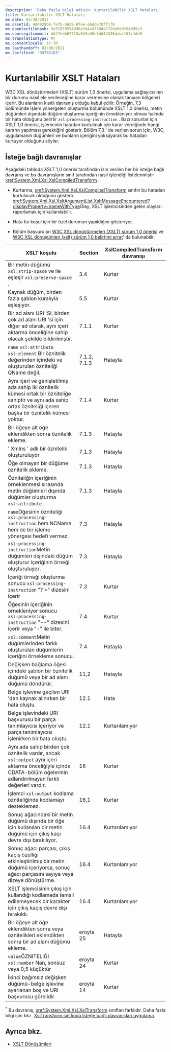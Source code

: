 ```yaml
---
description: 'Daha fazla bilgi edinin: kurtarılabilir XSLT hataları'
title: Kurtarılabilir XSLT Hataları
ms.date: 03/30/2017
ms.assetid: 484929b0-fefb-4629-87ee-ebdde70ff1f8
ms.openlocfilehash: 5e31059554d36efd4c8738da7720e0ddf04999c5
ms.sourcegitcommit: ddf7edb67715a5b9a45e3dd44536dabc153c1de0
ms.translationtype: MT
ms.contentlocale: tr-TR
ms.lasthandoff: 02/06/2021
ms.locfileid: "99783163"
---
```

# <a name="recoverable-xslt-errors"></a>Kurtarılabilir XSLT Hataları

W3C XSL dönüştürmeleri (XSLT) sürüm 1,0 önerisi, uygulama sağlayıcısının bir durumu nasıl ele verileceğine karar vermesine olanak tanıyan bölgeleri içerir. Bu alanların kısıtlı davranış olduğu kabul edilir. Örneğin, 7,3 bölümünde Işlem yönergeleri oluşturma bölümünde XSLT 1,0 önerisi, metin düğümleri dışındaki düğüm oluşturma içeriğinin örnekleniyor olması halinde bir hata olduğunu belirtir `xsl:processing-instruction` . Bazı sorunlar için XSLT 1,0 önerisi, işlemcinin hatadan kurtulmak için karar verdiğinde hangi kararın yapılması gerektiğini gösterir. Bölüm 7,3 ' de verilen sorun için, W3C, uygulamanın düğümleri ve bunların içeriğini yoksayarak bu hatadan kurtuyor olduğunu söyler.  
  
## <a name="discretionary-behaviors"></a>İsteğe bağlı davranışlar  

 Aşağıdaki tabloda XSLT 1,0 önerisi tarafından izin verilen her bir isteğe bağlı davranış ve bu davranışların sınıf tarafından nasıl işlendiği listelenmiştir <xref:System.Xml.Xsl.XslCompiledTransform> .  
  
- Kurtarma, <xref:System.Xml.Xsl.XslCompiledTransform> sınıfın bu hatadan kurtulacak olduğunu gösterir. <xref:System.Xml.Xsl.XsltArgumentList.XsltMessageEncountered?displayProperty=nameWithType>Olay, XSLT işlemcisinden gelen olayları raporlamak için kullanılabilir.  
  
- Hata bu koşul için bir özel durumun yapıldığını gösteriyor.  
  
- Bölüm başvuruları [W3C XSL dönüştürmeleri (XSLT) sürüm 1,0 önerisi](https://www.w3.org/TR/xslt) ve [W3C XSL dönüşümleri (xslt) sürüm 1,0 belirtimi errat](https://www.w3.org/1999/11/REC-xslt-19991116-errata/)' da bulunabilir.  
  
|XSLT koşulu|Section|XslCompiledTransform davranışı|  
|--------------------|-------------|-----------------------------------|  
|Bir metin düğümü `xsl:strip-space` ve ile eşleşir `xsl:preserve-space` .|3.4|Kurtar|  
|Kaynak düğüm, birden fazla şablon kuralıyla eşleşiyor.|5.5|Kurtar|  
|Bir ad alanı URI 'SI, birden çok ad alanı URI 'si için diğer ad olarak, aynı içeri aktarma önceliğine sahip olacak şekilde bildirilmiştir.|7.1.1|Kurtar|  
|`name` `xsl:attribute` `xsl:element` Bir öznitelik değerinden içindeki ve oluşturulan özniteliği QName değil.|7.1.2, 7.1.3|Hatayla|  
|Aynı içeri ve genişletilmiş ada sahip iki öznitelik kümesi ortak bir özniteliğe sahiptir ve aynı ada sahip ortak özniteliği içeren başka bir öznitelik kümesi yoktur.|7.1.4|Kurtar|  
|Bir öğeye alt öğe eklendikten sonra öznitelik ekleme.|7.1.3|Hatayla|  
|' Xmlns ' adlı bir öznitelik oluşturuluyor|7.1.3|Hatayla|  
|Öğe olmayan bir düğüme öznitelik ekleme.|7.1.3|Hatayla|  
|Özniteliğin içeriğinin örneklenmesi sırasında metin düğümleri dışında düğümler oluşturma `xsl:attribute` .|7.1.3|Hatayla|  
|`name`Öğesinin özniteliği `xsl:processing-instruction` hem NCName hem de bir işleme yönergesi hedefi vermez.|7.3|Hatayla|  
|`xsl:processing-instruction`Metin düğümleri dışındaki düğüm oluşturur içeriğinin örneği oluşturuluyor.|7.3|Hatayla|  
|İçeriği örneği oluşturma sonucu `xsl:processing-instruction` "? >" dizesini içerir|7.3|Kurtar|  
|Öğesinin içeriğinin örnekleniyor sonucu `xsl:processing-instruction` "--" dizesini içerir veya "-" ile biter.|7.4|Kurtar|  
|`xsl:comment`Metin düğümlerinden farklı oluşturulan düğümlerin içeriğini örnekleme sonucu.|7.4|Hatayla|  
|Değişken bağlama öğesi içindeki şablon bir öznitelik düğümü veya bir ad alanı düğümü döndürür.|11,2|Hatayla|  
|Belge işlevine geçilen URI 'den kaynak alınırken bir hata oluştu.|12.1|Hata|  
|Belge işlevindeki URI başvurusu bir parça tanımlayıcısı içeriyor ve parça tanımlayıcısı işlenirken bir hata oluştu.|12.1|Kurtarılamıyor|  
|Aynı ada sahip birden çok öznitelik vardır, ancak `xsl:output` aynı içeri aktarma önceliğiyle içinde CDATA-bölüm öğelerinin adlandırılmayan farklı değerleri vardır.|16|Kurtar|  
|İşlemci `xsl:output` kodlama özniteliğinde kodlamayı desteklemez.|16,1|Kurtar|  
|Sonuç ağacındaki bir metin düğümü dışında bir öğe için kullanılan bir metin düğümü için çıkış kaçı devre dışı bırakılıyor.|16.4|Kurtarılamıyor|  
|Sonuç ağacı parçası, çıkış kaçış özelliği etkinleştirilmiş bir metin düğümü içeriyorsa, sonuç ağacı parçasını sayıya veya dizeye dönüştürme.|16.4|Kurtarılamıyor|  
|XSLT işlemcisinin çıkış için kullandığı kodlamada temsil edilemeyecek bir karakter için çıkış kaçış devre dışı bırakıldı.|16.4|Kurtarılamıyor|  
|Bir öğeye alt öğe eklendikten sonra veya öznitelikleri eklendikten sonra bir ad alanı düğümü ekleme.|eroyta 25|Hatayla|  
|`value`ÖZNITELIĞI `xsl:number` Nan, sonsuz veya 0,5 küçüktür|eroyta 24|Kurtar|  
|İkinci bağımsız değişken düğümü-belge işlevine ayarlanan boş ve URI başvurusu görelidir.|eroyta 14|Kurtar|  
  
 <sup>*</sup> Bu davranış, <xref:System.Xml.Xsl.XslTransform> sınıftan farklıdır. Daha fazla bilgi için bkz. [XslTransform sınıfında Isteğe bağlı davranışları uygulama](implementation-of-discretionary-behaviors-in-the-xsltransform-class.md).  
  
## <a name="see-also"></a>Ayrıca bkz.

- [XSLT Dönüşümleri](xslt-transformations.md)
